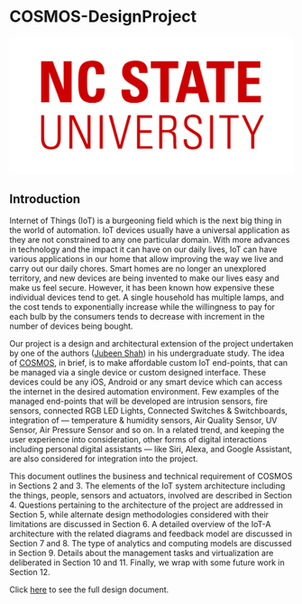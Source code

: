 # COSMOS-DesignProject

![ncstate-type-2x2-red-max](./ncstate-type-2x2-red-max.png)

## Introduction

Internet of Things (IoT) is a burgeoning field which is the next big thing in the world of automation. IoT devices usually have a universal application as they are not constrained to any one particular domain. With more advances in technology and the impact it can have on our daily lives, IoT can have various applications in our home that allow improving the way we live and carry out our daily chores. Smart homes are no longer an unexplored territory, and new devices are being invented to make our lives easy and make us feel secure. However, it has been known how expensive these individual devices tend to get. A single household has multiple lamps, and the cost tends to exponentially increase while the willingness to pay for each bulb by the consumers tends to decrease with increment in the number of devices being bought.

Our project is a design and architectural extension of the project undertaken by one of the authors ([Jubeen Shah](https://github.com/jubeenshah)) in his undergraduate study. The idea of [COSMOS](./COSMOS.pdf), in brief, is to make affordable custom IoT end-points, that can be managed via a single device or custom designed interface. These devices could be any iOS, Android or any smart device which can access the internet in the desired automation environment. Few examples of the managed end-points that will be developed are intrusion sensors, fire sensors, connected RGB LED Lights, Connected Switches & Switchboards, integration of — temperature & humidity sensors, Air Quality Sensor, UV Sensor, Air Pressure Sensor and so on. In a related trend, and keeping the user experience into consideration, other forms of digital interactions including personal digital assistants — like Siri, Alexa, and Google Assistant, are also considered for integration into the project.

This document outlines the business and technical requirement of COSMOS in Sections 2 and 3. The elements of the IoT system architecture including the things, people, sensors and actuators, involved are described in Section 4. Questions pertaining to the architecture of the project are addressed in Section 5, while alternate design methodologies considered with their limitations are discussed in Section 6. A detailed overview of the IoT-A architecture with the related diagrams and feedback model are discussed in Section 7 and 8. The type of analytics and computing models are discussed in Section 9. Details about the management tasks and virtualization are deliberated in Section 10 and 11. Finally, we wrap with some future work in Section 12.

Click [here](./Shah-Nguyen.pdf) to see the full design document. 
